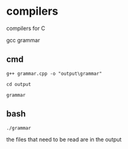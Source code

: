 # compilers
compilers for C

gcc grammar

## cmd

`g++ grammar.cpp -o "output\grammar"`

`cd output`

`grammar`

## bash

`./grammar`


the files that need to be read are in the output